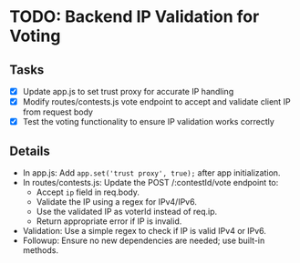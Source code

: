 # TODO: Backend IP Validation for Voting

## Tasks
- [x] Update app.js to set trust proxy for accurate IP handling
- [x] Modify routes/contests.js vote endpoint to accept and validate client IP from request body
- [x] Test the voting functionality to ensure IP validation works correctly

## Details
- In app.js: Add `app.set('trust proxy', true);` after app initialization.
- In routes/contests.js: Update the POST /:contestId/vote endpoint to:
  - Accept `ip` field in req.body.
  - Validate the IP using a regex for IPv4/IPv6.
  - Use the validated IP as voterId instead of req.ip.
  - Return appropriate error if IP is invalid.
- Validation: Use a simple regex to check if IP is valid IPv4 or IPv6.
- Followup: Ensure no new dependencies are needed; use built-in methods.
